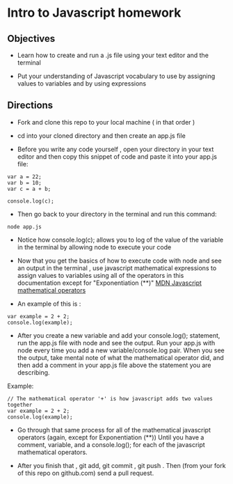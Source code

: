 # Intro to Javascript homework

## Objectives
* Learn how to create and run a .js file using your text editor and the terminal

* Put your understanding of Javascript vocabulary to use by assigning values to variables and by using expressions

## Directions
* Fork and clone this repo to your local machine ( in that order )

* cd into your cloned directory and then create an app.js file

* Before you write any code yourself , open your directory in your text editor and then copy this snippet of code and paste it into your app.js file:

```
var a = 22;
var b = 10;
var c = a + b;

console.log(c);
```
* Then go back to your directory in the terminal and run this command:

```
node app.js
```

* Notice how console.log(c); allows you to log of the value of the variable in the terminal by allowing node to execute your code

* Now that you get the basics of how to execute code with node and see an output in the terminal , use javascript mathematical expressions to assign values to variables using all of the operators in this documentation except for "Exponentiation (\**)" [MDN Javascript mathematical operators](https://developer.mozilla.org/en-US/docs/Web/JavaScript/Reference/Operators/Arithmetic_Operators)

* An example of this is :

```
var example = 2 + 2;
console.log(example);
```

* After you create a new variable and add your console.log(); statement, run the app.js file with node and see the output.
Run your app.js with node every time you add a new variable/console.log pair.
When you see the output, take mental note of what the mathematical operator did, and then add a comment in your app.js file above the statement you are describing.

Example:

```
// The mathematical operator '+' is how javascript adds two values together
var example = 2 + 2;
console.log(example);
```

* Go through that same process for all of the mathematical javascript operators (again, except for Exponentiation (\**)) Until you have a comment, variable, and a console.log(); for each of the javascript mathematical operators.

* After you finish that , git add, git commit , git push . Then (from your fork of this repo on github.com) send a pull request.
